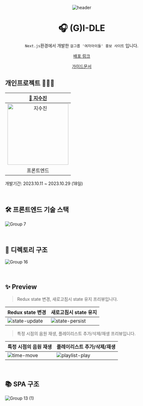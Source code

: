<div align=center>

![header](https://capsule-render.vercel.app/api?type=waving&color=0:F9E547,50:ffd60a,100:fbec5d&height=200&section=header&text=(G)I-DLE&fontColor=fff&fontSize=70&fontAlign=50&fontAlignY=40)

# 🎧 (G)I-DLE

`Next.js`환경에서 개발한 `걸그룹 '여자아이들' 홍보 사이트` 입니다.<br>
<p align="middle"><a href="https://idle-next.vercel.app/">배포 링크</a></p>
<p align="middle"><a href="https://drive.google.com/file/d/1oPqjcREqQ08VSz9BEDtN_EH637rkJr_O/view?usp=sharing">가이드문서</a></p>

</div>

## 개인프로젝트 👩🏻‍💻
|[🌱 지수진](https://github.com/zisuzin)|
|:---:|
|<a href="https://github.com/zisuzin"> <img src="https://avatars.githubusercontent.com/zisuzin" width=200px alt="지수진"/> </a>|
|프론트엔드|
개발기간: 2023.10.11 ~ 2023.10.29 (18일)

<br>

## 🛠 프론트엔드 기술 스택
![Group 7](https://github.com/zisuzin/idle_next/assets/120540018/c41624ca-d2e7-4640-bf55-d571708f151f)

<br/>

## 📂 디렉토리 구조
![Group 16](https://github.com/zisuzin/idle_next/assets/120540018/87ac529e-160c-479b-bdb1-03eeba3fe083)

<br/>

## ✨ Preview
> Redux state 변경, 새로고침시 state 유지 프리뷰입니다.

|Redux state 변경|새로고침시 state 유지|
|---|---|
|![state-update](https://github.com/zisuzin/idle_next/assets/120540018/4251185b-d320-42f4-8b70-604caf56b244)|![state-persist](https://github.com/zisuzin/idle_next/assets/120540018/5df6c577-471e-4844-8b65-4538b215d3ce)

> 특정 시점의 음원 재생, 플레이리스트 추가/삭제/재생 프리뷰입니다.

|특정 시점의 음원 재생|플레이리스트 추가/삭제/재생|
|---|---|
![time-move](https://github.com/zisuzin/idle_next/assets/120540018/ee60e9f8-43eb-4d83-8a38-6a116476199f)|![playlist-play](https://github.com/zisuzin/idle_next/assets/120540018/48a0ff64-54e7-4509-8e1e-d9864a5f4915)

<br/>

## 📚 SPA 구조
![Group 13 (1)](https://github.com/zisuzin/idle_next/assets/120540018/bff5d9ff-dcee-4462-9319-f1f8814af1b6)

